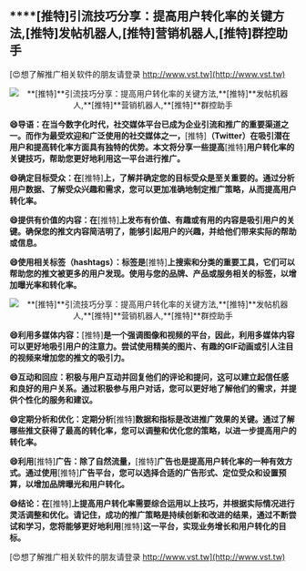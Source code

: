 ## ****[推特]**引流技巧分享：提高用户转化率的关键方法,**[推特]**发帖机器人,**[推特]**营销机器人,**[推特]**群控助手**

[😍想了解推广相关软件的朋友请登录 http://www.vst.tw](http://www.vst.tw)

 <center><img src="https://vst.tw/MP4/tuiguang/png/8.png" alt="**[推特]**引流技巧分享：提高用户转化率的关键方法,**[推特]**发帖机器人,**[推特]**营销机器人,**[推特]**群控助手"></center>

**😄导语：在当今数字化时代，社交媒体平台已成为企业引流和推广的重要渠道之一。而作为最受欢迎和广泛使用的社交媒体之一，**[推特]**（Twitter）在吸引潜在用户和提高转化率方面具有独特的优势。本文将分享一些提高**[推特]**用户转化率的关键技巧，帮助您更好地利用这一平台进行推广。**

**😄确定目标受众：在**[推特]**上，了解并确定您的目标受众是至关重要的。通过分析用户数据、了解受众兴趣和需求，您可以更加准确地制定推广策略，从而提高用户转化率。**

**😄提供有价值的内容：在**[推特]**上发布有价值、有趣或有用的内容是吸引用户的关键。确保您的推文内容简洁明了，能够引起用户的兴趣，并给他们带来实际的帮助或信息。**

**😄使用相关标签（hashtags）：标签是**[推特]**上搜索和分类的重要工具，它们可以帮助您的推文被更多的用户发现。使用与您的品牌、产品或服务相关的标签，以增加曝光率和转化率。**

 <center><img src="https://vst.tw/MP4/tuiguang/png/1.png" alt="**[推特]**引流技巧分享：提高用户转化率的关键方法,**[推特]**发帖机器人,**[推特]**营销机器人,**[推特]**群控助手"></center>

**😄利用多媒体内容：**[推特]**是一个强调图像和视频的平台，因此，利用多媒体内容可以更好地吸引用户的注意力。尝试使用精美的图片、有趣的GIF动画或引人注目的视频来增加您的推文的吸引力。**

**😄互动和回应：积极与用户互动并回复他们的评论和提问，这可以建立起信任感和良好的用户关系。通过积极参与用户对话，您可以更好地了解他们的需求，并提供个性化的服务和建议。**

**😄定期分析和优化：定期分析**[推特]**数据和指标是改进推广效果的关键。通过了解哪些推文获得了最高的转化率，您可以调整和优化您的策略，以进一步提高用户的转化率。**

**😄利用**[推特]**广告：除了自然流量，**[推特]**广告也是提高用户转化率的一种有效方式。通过使用**[推特]**广告平台，您可以选择合适的广告形式、定位受众和设置预算，以增加品牌曝光和用户转化。**

**😄结论：在**[推特]**上提高用户转化率需要综合运用以上技巧，并根据实际情况进行灵活调整和优化。请记住，成功的推广策略是持续创新和改进的结果，通过不断尝试和学习，您将能够更好地利用**[推特]**这一平台，实现业务增长和用户转化的目标。**

[😍想了解推广相关软件的朋友请登录 http://www.vst.tw](http://www.vst.tw)



